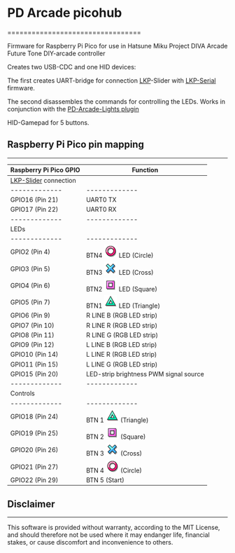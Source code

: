 # PD Arcade picohub
=================================

Firmware for Raspberry Pi Pico for use in Hatsune Miku Project DIVA Arcade Future Tone DIY-arcade controller 

Creates two USB-CDC and one HID devices:

The first creates UART-bridge for connection [LKP](https://github.com/Project-Alpaca/LKP)-Slider with [LKP-Serial](https://github.com/Project-Alpaca/LKP-FW) firmware.

The second disassembles the commands for controlling the LEDs. Works in conjunction with the [PD-Arcade-Lights plugin](https://github.com/steelpuxnastik/PD-Arcade-Lights)

HID-Gamepad for 5 buttons.

## Raspberry Pi Pico pin mapping
------------------------

| Raspberry Pi Pico GPIO | Function |
|-------------|-------------|
| 			[LKP-Slider](https://github.com/Project-Alpaca/LKP) connection				|
|-------------|-------------|
| GPIO16 (Pin 21)        | UART0 TX |
| GPIO17 (Pin 22)        | UART0 RX |
|-------------|-------------|
| LEDs      |
|-------------|-------------|
| GPIO2 (Pin 4)          | BTN4 ![Circle](/images/circle.png) LED (Circle) |
| GPIO3 (Pin 5)          | BTN3 ![Cross](/images/cross.png) LED (Cross) |
| GPIO4 (Pin 6)          | BTN2 ![Square](/images/square.png) LED (Square) |
| GPIO5 (Pin 7)          | BTN1 ![Triangle](/images/triangle.png) LED (Triangle) |
| GPIO6 (Pin 9)          | R LINE B (RGB LED strip)|
| GPIO7 (Pin 10)         | R LINE R (RGB LED strip)|
| GPIO8 (Pin 11)         | R LINE G (RGB LED strip)|
| GPIO9 (Pin 12)         | L LINE B (RGB LED strip)|
| GPIO10 (Pin 14)        | L LINE R (RGB LED strip)|
| GPIO11 (Pin 15)        | L LINE G (RGB LED strip)|
| GPIO15 (Pin 20)        | LED-strip brightness PWM signal source|
|-------------			|-------------|
| 			Controls	 			|
|-------------			|-------------|
| GPIO18 (Pin 24)        |  BTN 1 ![Triangle](/images/triangle.png) (Triangle) |
| GPIO19 (Pin 25)        |  BTN 2 ![Square](/images/square.png) (Square) |
| GPIO20 (Pin 26)        |  BTN 3 ![Cross](/images/cross.png) (Cross) |
| GPIO21 (Pin 27)        |  BTN 4 ![Circle](/images/circle.png) (Circle) |
| GPIO22 (Pin 29)        |  BTN 5 (Start)  |

## Disclaimer
----------

This software is provided without warranty, according to the MIT License, and should therefore not be used where it may endanger life, financial stakes, or cause discomfort and inconvenience to others.
